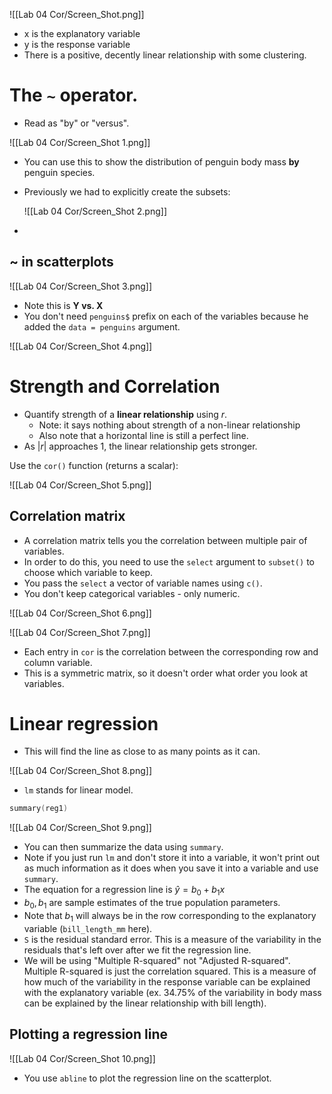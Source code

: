 ![[Lab 04 Cor/Screen_Shot.png]]

- x is the explanatory variable
- y is the response variable
- There is a positive, decently linear relationship with some clustering.

# The `~` operator.

- Read as "by" or "versus".

![[Lab 04 Cor/Screen_Shot 1.png]]

- You can use this to show the distribution of penguin body mass **by** penguin species.
- Previously we had to explicitly create the subsets:
    
    ![[Lab 04 Cor/Screen_Shot 2.png]]
    
- 

## ~ in scatterplots

![[Lab 04 Cor/Screen_Shot 3.png]]

- Note this is **Y vs. X**
- You don't need `penguins$` prefix on each of the variables because he added the `data = penguins` argument.

![[Lab 04 Cor/Screen_Shot 4.png]]

# Strength and Correlation

- Quantify strength of a **linear relationship** using $r$.
    - Note: it says nothing about strength of a non-linear relationship
    - Also note that a horizontal line is still a perfect line.
- As $|r|$ approaches 1, the linear relationship gets stronger.

Use the `cor()` function (returns a scalar):

![[Lab 04 Cor/Screen_Shot 5.png]]

## Correlation matrix

- A correlation matrix tells you the correlation between multiple pair of variables.
- In order to do this, you need to use the `select` argument to `subset()` to choose which variable to keep.
- You pass the `select` a vector of variable names using `c()`.
- You don't keep categorical variables - only numeric.

![[Lab 04 Cor/Screen_Shot 6.png]]

![[Lab 04 Cor/Screen_Shot 7.png]]

- Each entry in `cor` is the correlation between the corresponding row and column variable.
- This is a symmetric matrix, so it doesn't order what order you look at variables.

# Linear regression

- This will find the line as close to as many points as it can.

![[Lab 04 Cor/Screen_Shot 8.png]]

- `lm` stands for linear model.

```cpp
summary(reg1)
```

![[Lab 04 Cor/Screen_Shot 9.png]]

- You can then summarize the data using `summary`.
- Note if you just run `lm` and don't store it into a variable, it won't print out as much information as it does when you save it into a variable and use `summary`.
- The equation for a regression line is $\hat{y} = b_0 + b_1 x$
- $b_0, b_1$ are sample estimates of the true population parameters.
- Note that $b_1$ will always be in the row corresponding to the explanatory variable (`bill_length_mm` here).
- `S` is the residual standard error. This is a measure of the variability in the residuals that's left over after we fit the regression line.
- We will be using "Multiple R-squared" not "Adjusted R-squared". Multiple R-squared is just the correlation squared. This is a measure of how much of the variability in the response variable can be explained with the explanatory variable (ex. 34.75% of the variability in body mass can be explained by the linear relationship with bill length).

## Plotting a regression line

![[Lab 04 Cor/Screen_Shot 10.png]]

- You use `abline` to plot the regression line on the scatterplot.